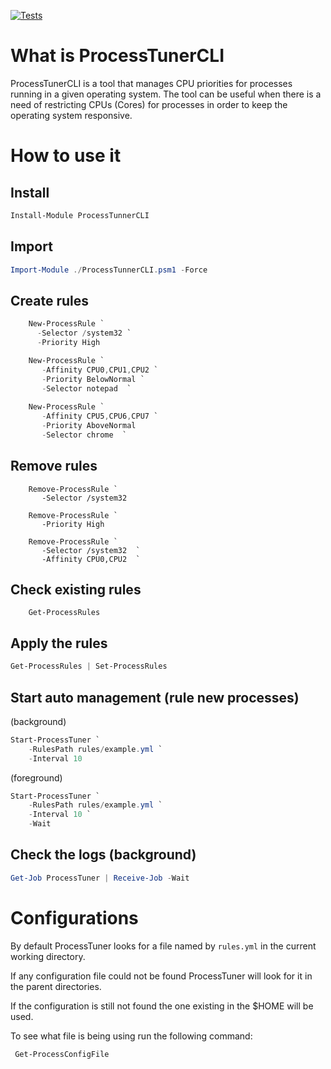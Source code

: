 [![Tests](https://github.com/jsoliveir/ProcessTunerCLI/actions/workflows/tests.yml/badge.svg)](https://github.com/jsoliveir/ProcessTunerCLI/actions/workflows/tests.yml)
# What is ProcessTunerCLI
ProcessTunerCLI is a tool that manages CPU priorities for processes running in a given operating system. The tool can be useful when there is a need of restricting CPUs (Cores) for processes in order to keep the operating system responsive.

# How to use it

## Install

```powershell
Install-Module ProcessTunnerCLI 
```

## Import

```powershell
Import-Module ./ProcessTunnerCLI.psm1 -Force
```

## Create rules
```powershell
    New-ProcessRule `
      -Selector /system32 `
      -Priority High

    New-ProcessRule `
       -Affinity CPU0,CPU1,CPU2 `
       -Priority BelowNormal `
       -Selector notepad  `
    
    New-ProcessRule `
       -Affinity CPU5,CPU6,CPU7 `
       -Priority AboveNormal 
       -Selector chrome  `
```

## Remove rules
```powerhell
    Remove-ProcessRule `
       -Selector /system32
      
    Remove-ProcessRule `
       -Priority High

    Remove-ProcessRule `
       -Selector /system32  `
       -Affinity CPU0,CPU2  `
```

## Check existing rules
```powerhell
    Get-ProcessRules
```
## Apply the rules 

``` powershell
Get-ProcessRules | Set-ProcessRules
```

## Start auto management (rule new processes)

(background)
``` powershell
Start-ProcessTuner `
    -RulesPath rules/example.yml `
    -Interval 10
```
(foreground)
``` powershell
Start-ProcessTuner `
    -RulesPath rules/example.yml `
    -Interval 10 `
    -Wait 
```
## Check the logs (background)

``` powershell
Get-Job ProcessTuner | Receive-Job -Wait
```


# Configurations 

By default ProcessTuner looks for a file named by `rules.yml` in the current working directory.

If any configuration file could not be found ProcessTuner will look for it in the parent directories.

If the configuration is still not found the one existing in the $HOME will be used.

To see what file is being using run the following command:

```powershell
 Get-ProcessConfigFile
 ```


